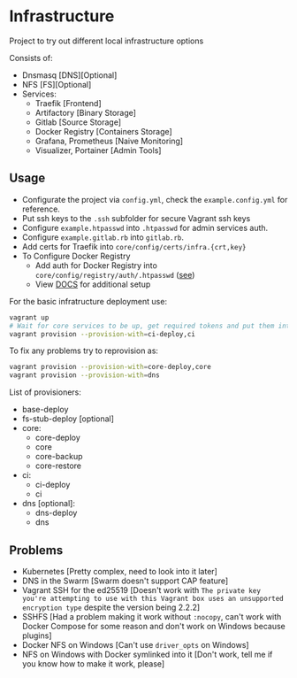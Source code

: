# Infrastructure

Project to try out different local infrastructure options

Consists of:

* Dnsmasq [DNS][Optional]
* NFS [FS][Optional]
* Services:
  * Traefik [Frontend]
  * Artifactory [Binary Storage]
  * Gitlab [Source Storage]
  * Docker Registry [Containers Storage]
  * Grafana, Prometheus [Naive Monitoring]
  * Visualizer, Portainer [Admin Tools]

## Usage

* Configurate the project via `config.yml`, check the `example.config.yml` for reference.
* Put ssh keys to the `.ssh` subfolder for secure Vagrant ssh keys
* Configure `example.htpasswd` into `.htpasswd` for admin services auth.
* Configure `example.gitlab.rb` into `gitlab.rb`.
* Add certs for Traefik into `core/config/certs/infra.{crt,key}`
* To Configure Docker Registry
  * Add auth for Docker Registry into `core/config/registry/auth/.htpasswd` ([see](/docs/registry/generating-htpasswd.md))
  * View [DOCS](/docs/registry) for additional setup

For the basic infratructure deployment use:

```bash
vagrant up
# Wait for core services to be up, get required tokens and put them into the config [like gitlab runner token]
vagrant provision --provision-with=ci-deploy,ci
```

To fix any problems try to reprovision as:

```bash
vagrant provision --provision-with=core-deploy,core
vagrant provision --provision-with=dns
```

List of provisioners:

* base-deploy
* fs-stub-deploy [optional]
* core:
  * core-deploy
  * core
  * core-backup
  * core-restore
* ci:
  * ci-deploy
  * ci
* dns [optional]:
  * dns-deploy
  * dns

## Problems

* Kubernetes [Pretty complex, need to look into it later]
* DNS in the Swarm [Swarm doesn't support CAP feature]
* Vagrant SSH for the ed25519 [Doesn't work with `The private key you're attempting to use with this Vagrant box uses an unsupported encryption type` despite the version being 2.2.2]
* SSHFS [Had a problem making it work without `:nocopy`, can't work with Docker Compose for some reason and don't work on Windows because plugins]
* Docker NFS on Windows [Can't use `driver_opts` on Windows]
* NFS on Windows with Docker symlinked into it [Don't work, tell me if you know how to make it work, please]

